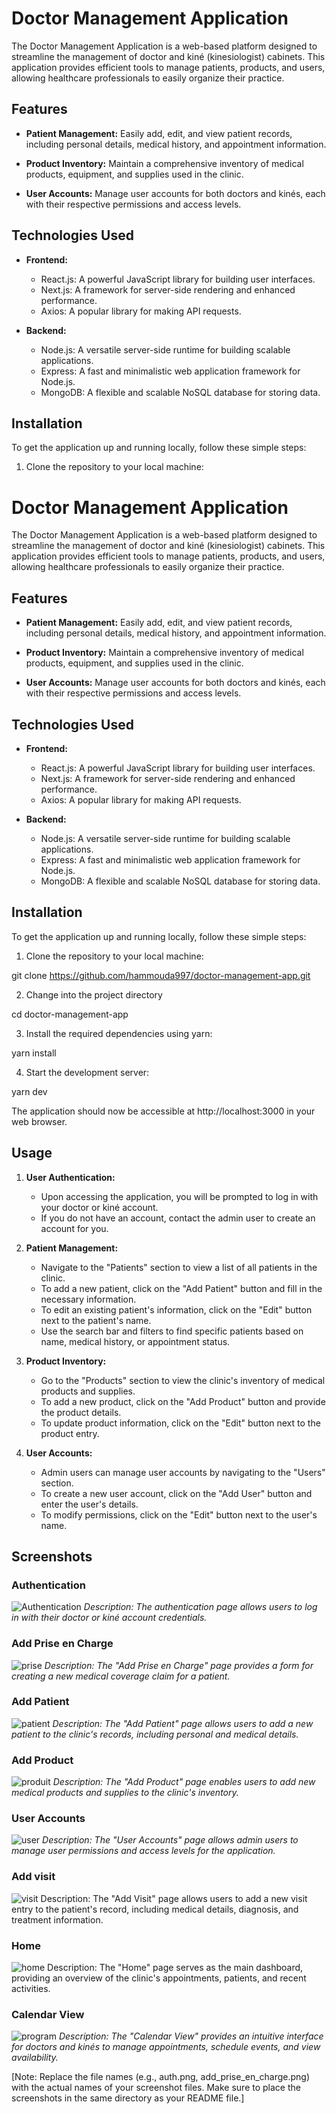 # Doctor Management Application

The Doctor Management Application is a web-based platform designed to streamline the management of doctor and kiné (kinesiologist) cabinets. This application provides efficient tools to manage patients, products, and users, allowing healthcare professionals to easily organize their practice.

## Features

- **Patient Management:** Easily add, edit, and view patient records, including personal details, medical history, and appointment information.

- **Product Inventory:** Maintain a comprehensive inventory of medical products, equipment, and supplies used in the clinic.

- **User Accounts:** Manage user accounts for both doctors and kinés, each with their respective permissions and access levels.

## Technologies Used

- **Frontend:**
  - React.js: A powerful JavaScript library for building user interfaces.
  - Next.js: A framework for server-side rendering and enhanced performance.
  - Axios: A popular library for making API requests.

- **Backend:**
  - Node.js: A versatile server-side runtime for building scalable applications.
  - Express: A fast and minimalistic web application framework for Node.js.
  - MongoDB: A flexible and scalable NoSQL database for storing data.

## Installation

To get the application up and running locally, follow these simple steps:

1. Clone the repository to your local machine:

# Doctor Management Application

The Doctor Management Application is a web-based platform designed to streamline the management of doctor and kiné (kinesiologist) cabinets. This application provides efficient tools to manage patients, products, and users, allowing healthcare professionals to easily organize their practice.

## Features

- **Patient Management:** Easily add, edit, and view patient records, including personal details, medical history, and appointment information.

- **Product Inventory:** Maintain a comprehensive inventory of medical products, equipment, and supplies used in the clinic.

- **User Accounts:** Manage user accounts for both doctors and kinés, each with their respective permissions and access levels.

## Technologies Used

- **Frontend:**
  - React.js: A powerful JavaScript library for building user interfaces.
  - Next.js: A framework for server-side rendering and enhanced performance.
  - Axios: A popular library for making API requests.

- **Backend:**
  - Node.js: A versatile server-side runtime for building scalable applications.
  - Express: A fast and minimalistic web application framework for Node.js.
  - MongoDB: A flexible and scalable NoSQL database for storing data.

## Installation

To get the application up and running locally, follow these simple steps:

1. Clone the repository to your local machine:

git clone https://github.com/hammouda997/doctor-management-app.git

2. Change into the project directory

cd doctor-management-app 

3. Install the required dependencies using yarn:

yarn install


4. Start the development server:

yarn dev


The application should now be accessible at http://localhost:3000 in your web browser.

## Usage

1. **User Authentication:**
   - Upon accessing the application, you will be prompted to log in with your doctor or kiné account.
   - If you do not have an account, contact the admin user to create an account for you.

2. **Patient Management:**
   - Navigate to the "Patients" section to view a list of all patients in the clinic.
   - To add a new patient, click on the "Add Patient" button and fill in the necessary information.
   - To edit an existing patient's information, click on the "Edit" button next to the patient's name.
   - Use the search bar and filters to find specific patients based on name, medical history, or appointment status.

3. **Product Inventory:**
   - Go to the "Products" section to view the clinic's inventory of medical products and supplies.
   - To add a new product, click on the "Add Product" button and provide the product details.
   - To update product information, click on the "Edit" button next to the product entry.

4. **User Accounts:**
   - Admin users can manage user accounts by navigating to the "Users" section.
   - To create a new user account, click on the "Add User" button and enter the user's details.
   - To modify permissions, click on the "Edit" button next to the user's name.

## Screenshots

### Authentication

![Authentication](![auth-doctor](https://github.com/hammouda997/Doctor/assets/73444157/1e2f451a-be92-4673-b2c2-9d451cc6b0c3))
*Description: The authentication page allows users to log in with their doctor or kiné account credentials.*

### Add Prise en Charge

![prise](https://github.com/hammouda997/Doctor/assets/73444157/0fd1c40b-6620-486b-b816-38785a5bd06d)
*Description: The "Add Prise en Charge" page provides a form for creating a new medical coverage claim for a patient.*

### Add Patient

![patient](https://github.com/hammouda997/Doctor/assets/73444157/e301e6c6-f62e-408a-8506-7498379b36a8)
*Description: The "Add Patient" page allows users to add a new patient to the clinic's records, including personal and medical details.*

### Add Product

![produit](https://github.com/hammouda997/Doctor/assets/73444157/35a8e6b9-e8cb-4545-8b15-28b1e265ea6f)
*Description: The "Add Product" page enables users to add new medical products and supplies to the clinic's inventory.*

### User Accounts

![user](https://github.com/hammouda997/Doctor/assets/73444157/0f44a744-b597-45fa-b30b-fd7cd759804b)
*Description: The "User Accounts" page allows admin users to manage user permissions and access levels for the application.*

### Add visit
![visit](https://github.com/hammouda997/Doctor/assets/73444157/471caa61-1c06-4c3a-aeff-16aa1a72c029)
Description: The "Add Visit" page allows users to add a new visit entry to the patient's record, including medical details, diagnosis, and treatment information.


### Home
![home](https://github.com/hammouda997/Doctor/assets/73444157/72e1fdcc-3660-4f89-9f6f-3c5d6792e682)
Description: The "Home" page serves as the main dashboard, providing an overview of the clinic's appointments, patients, and recent activities.



### Calendar View

![program](https://github.com/hammouda997/Doctor/assets/73444157/af8609df-e1be-4531-8b5e-9bbb84b927e8)
*Description: The "Calendar View" provides an intuitive interface for doctors and kinés to manage appointments, schedule events, and view availability.*

[Note: Replace the file names (e.g., auth.png, add_prise_en_charge.png) with the actual names of your screenshot files. Make sure to place the screenshots in the same directory as your README file.]

